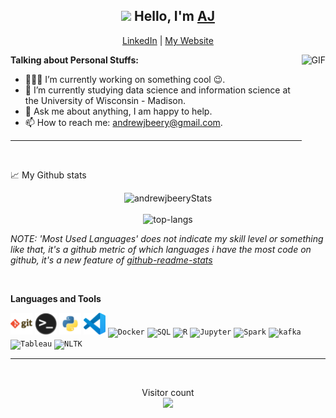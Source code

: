 <h2 align="center"><img src="https://media.giphy.com/media/hvRJCLFzcasrR4ia7z/giphy.gif" width="25px"> Hello, I'm <a href="https://github.com/andrewjbeery">AJ</a></h2>
<p align="center">
  <a href="https://www.linkedin.com/in/aj-beery/">LinkedIn</a> | 
  <a href="https://www.ajbeery.com/">My Website</a>
<!--   • <a href="https://www.instagram.com/shwetang_singh/">[Instagram](https://www.instagram.com/aj_beery/)</a> -->
</p>

<img align="right" height="150rem" alt="GIF" src="https://media4.giphy.com/media/RbDKaczqWovIugyJmW/200w.webp?cid=ecf05e47yrznhyd4w1cnwbe3hlilpmls3c0mrsymhdzmzp5z&rid=200w.webp" />

**Talking about Personal Stuffs:**

- 👨🏽‍💻  I’m currently working on something cool :wink:.
- 🌱  I’m currently studying data science and information science at the University of Wisconsin - Madison. 
- 💬  Ask me about anything, I am happy to help.
- 📫  How to reach me: andrewjbeery@gmail.com.

***

 <br>

📈 My Github stats <br />
<p align="center">
  <img src="https://github-readme-stats.vercel.app/api?username=andrewjbeery&theme=dark&show_icons=true&rank_icon=github" alt="andrewjbeeryStats"  />  
  <br />
  <br />
  <img src="https://github-readme-stats.vercel.app/api/top-langs/?username=andrewjbeery&layout=normal&theme=dark" alt="top-langs" />
</p>

*NOTE: 'Most Used Languages' does not indicate my skill level or something like that, it's a github metric of which languages i have the most code on github, it's a new feature of [github-readme-stats](https://github.com/anuraghazra/github-readme-stats)*

<br>

**Languages and Tools**

<code><img height="35rem" src="https://raw.githubusercontent.com/github/explore/80688e429a7d4ef2fca1e82350fe8e3517d3494d/topics/git/git.png"></code>
<code><img height="35rem" src="https://raw.githubusercontent.com/github/explore/80688e429a7d4ef2fca1e82350fe8e3517d3494d/topics/terminal/terminal.png"></code>
<code><img height="35rem" src="https://raw.githubusercontent.com/github/explore/80688e429a7d4ef2fca1e82350fe8e3517d3494d/topics/python/python.png"></code>
<code><img alt="Visual Studio Code" height="35rem" src="https://raw.githubusercontent.com/github/explore/80688e429a7d4ef2fca1e82350fe8e3517d3494d/topics/visual-studio-code/visual-studio-code.png" /></code>
<code><img alt="Docker" height="35rem" src="https://cdn3.iconfinder.com/data/icons/social-media-2169/24/social_media_social_media_logo_docker-256.png" /></code>
<code><img alt="SQL" height="35rem" src="https://cdn3.iconfinder.com/data/icons/file-extension-11/512/sql-file-extension-format-digital-512.png" /></code>
<code><img alt="R" height="35rem" src="https://cdn4.iconfinder.com/data/icons/logos-and-brands/512/285_R_Project_logo-512.png" /></code>
<code><img alt="Jupyter" height="35rem" src="https://jupyter.org/assets/homepage/main-logo.svg" /></code>
<code><img alt="Spark" height="35rem" src="https://spark.apache.org/images/spark-logo-rev.svg" /></code>
<code><img alt="kafka" height="35rem" src="https://static-00.iconduck.com/assets.00/apache-icon-145x256-g55o8hnj.png" /></code>
<code><img alt="Tableau" height="35rem" src="https://cdn2.iconfinder.com/data/icons/mixd/512/3_tableau-512.png" /></code>
<code><img alt="NLTK" height="35rem" src="https://miro.medium.com/v2/resize:fit:1184/0*zKRz1UgqpOZ4bvuA" /></code>

***

<br />

<p align="center"> 
  Visitor count<br>
  <img src="https://profile-counter.glitch.me/andrewjbeery/count.svg" />
</p>
